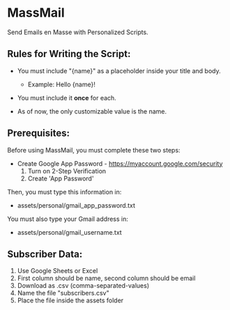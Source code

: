 # MassMail
Send Emails en Masse with Personalized Scripts.

## Rules for Writing the Script:

- You must include "{name}" as a placeholder inside your title and body.
  - Example: Hello {name}!

- You must include it **once** for each.

- As of now, the only customizable value is the name.

## Prerequisites:

Before using MassMail, you must complete these two steps:
- Create Google App Password - https://myaccount.google.com/security
    1. Turn on 2-Step Verification
    2. Create 'App Password'

Then, you must type this information in:
- assets/personal/gmail_app_password.txt

You must also type your Gmail address in:
- assets/personal/gmail_username.txt

## Subscriber Data:
1. Use Google Sheets or Excel
2. First column should be name, second column should be email
3. Download as .csv (comma-separated-values)
4. Name the file "subscribers.csv"
5. Place the file inside the assets folder
